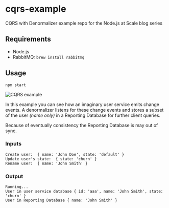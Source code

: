 # cqrs-example

CQRS with Denormalizer example repo for the Node.js at Scale blog series

## Requirements

- Node.js
- RabbitMQ: `brew install rabbitmq`

## Usage

```
npm start
```

![CQRS example](https://cloud.githubusercontent.com/assets/1764512/21616228/fa9eccf4-d1e0-11e6-81a6-524847f5b7c2.png)

In this example you can see how an imaginary user service emits change events.
A denormalizer listens for these change events and stores a subset of the user *(name only)* in a Reporting Database for further client queries.

Because of eventually consistency the Reporting Database is may out of sync.

### Inputs

```
Create user:  { name: 'John Doe', state: 'default' }
Update user's state:  { state: 'churn' }
Rename user:  { name: 'John Smith' }
```

### Output

```
Running...
User in user service database { id: 'aaa', name: 'John Smith', state: 'churn' }
User in Reporting Database { name: 'John Smith' }
```
